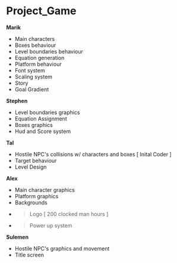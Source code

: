 # Project_Game

**Marik**

* Main characters
* Boxes behaviour
* Level boundaries behaviour
* Equation generation
* Platform behaviour
* Font system
* Scaling system
* Story
* Goal Gradient
	
**Stephen**
* Level boundaries graphics
* Equation Assignment
* Boxes graphics
* Hud and Score system
	
**Tal**
* Hostile NPC's collisions w/ characters and boxes [ Inital Coder ]
* Target behaviour
* Level Design 

**Alex**
* Main character graphics
* Platform graphics
* Backgrounds
* >Logo [ 200 clocked man hours ]
* >Power up system

**Sulemen**
* Hostile NPC's graphics and movement
* Title screen
